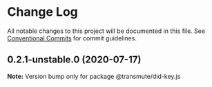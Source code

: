 # Change Log

All notable changes to this project will be documented in this file.
See [Conventional Commits](https://conventionalcommits.org) for commit guidelines.

## 0.2.1-unstable.0 (2020-07-17)

**Note:** Version bump only for package @transmute/did-key.js
